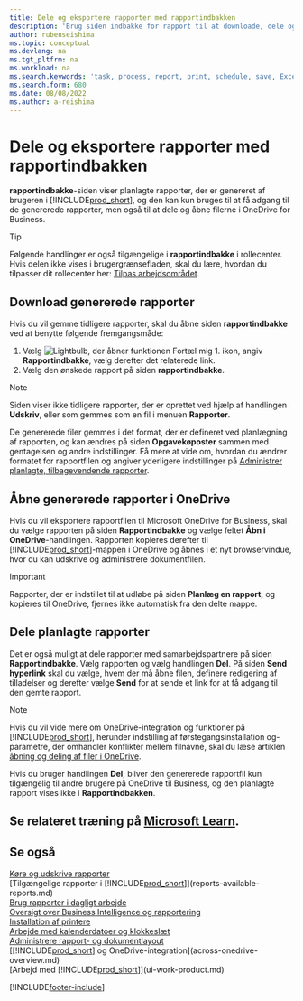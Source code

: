 ```yaml
---
title: Dele og eksportere rapporter med rapportindbakken
description: 'Brug siden indbakke for rapport til at downloade, dele og eksportere rapporter i Business central.'
author: rubenseishima
ms.topic: conceptual
ms.devlang: na
ms.tgt_pltfrm: na
ms.workload: na
ms.search.keywords: 'task, process, report, print, schedule, save, Excel, PDF, dataset, export, report inbox, onedrive,'
ms.search.form: 680
ms.date: 08/08/2022
ms.author: a-reishima
---
```

# <a name="share-and-export-reports-with-the-report-inbox" />Dele og eksportere rapporter med rapportindbakken

**rapportindbakke**-siden viser planlagte rapporter, der er genereret af brugeren i [!INCLUDE[prod_short](includes/prod_short.md)], og den kan kun bruges til at få adgang til de genererede rapporter, men også til at dele og åbne filerne i OneDrive for Business.

> [!TIP]
> Følgende handlinger er også tilgængelige i **rapportindbakke** i rollecenter. Hvis delen ikke vises i brugergrænsefladen, skal du lære, hvordan du tilpasser dit rollecenter her: [Tilpas arbejdsområdet](ui-personalization-user.md).

## <a name="download-generated-reports" />Download genererede rapporter

Hvis du vil gemme tidligere rapporter, skal du åbne siden **rapportindbakke** ved at benytte følgende fremgangsmåde:

1. Vælg ![Lightbulb, der åbner funktionen Fortæl mig 1.](media/ui-search/search_small.png "Fortæl mig, hvad du vil foretage dig") ikon, angiv **Rapportindbakke**, vælg derefter det relaterede link.  
2. Vælg den ønskede rapport på siden **rapportindbakke**.

> [!NOTE]
> Siden viser ikke tidligere rapporter, der er oprettet ved hjælp af handlingen **Udskriv**, eller som gemmes som en fil i menuen **Rapporter**.
>
> De genererede filer gemmes i det format, der er defineret ved planlægning af rapporten, og kan ændres på siden **Opgavekøposter** sammen med gentagelsen og andre indstillinger. Få mere at vide om, hvordan du ændrer formatet for rapportfilen og angiver yderligere indstillinger på [Administrer planlagte, tilbagevendende rapporter](ui-work-report.md#manage-scheduled-recurring-reports).

## <a name="open-generated-reports-in-onedrive" />Åbne genererede rapporter i OneDrive

Hvis du vil eksportere rapportfilen til Microsoft OneDrive for Business, skal du vælge rapporten på siden **Rapportindbakke** og vælge feltet **Åbn i OneDrive**-handlingen. Rapporten kopieres derefter til [!INCLUDE[prod_short](includes/prod_short.md)]-mappen i OneDrive og åbnes i et nyt browservindue, hvor du kan udskrive og administrere dokumentfilen.

> [!IMPORTANT]
>
> Rapporter, der er indstillet til at udløbe på siden **Planlæg en rapport**, og kopieres til OneDrive, fjernes ikke automatisk fra den delte mappe.

## <a name="share-scheduled-reports" />Dele planlagte rapporter

Det er også muligt at dele rapporter med samarbejdspartnere på siden **Rapportindbakke**. Vælg rapporten og vælg handlingen **Del**. På siden **Send hyperlink** skal du vælge, hvem der må åbne filen, definere redigering af tilladelser og derefter vælge **Send** for at sende et link for at få adgang til den gemte rapport.

> [!NOTE]
> Hvis du vil vide mere om OneDrive-integration og funktioner på [!INCLUDE[prod_short](includes/prod_short.md)], herunder indstilling af førstegangsinstallation og-parametre, der omhandler konflikter mellem filnavne, skal du læse artiklen [åbning og deling af filer i OneDrive](across-share-onedrive.md).
>
> Hvis du bruger handlingen **Del**, bliver den genererede rapportfil kun tilgængelig til andre brugere på OneDrive til Business, og den planlagte rapport vises ikke i **Rapportindbakken**.

## <a name="see-related-training-at-microsoft-learn" />Se relateret træning på [Microsoft Learn](/learn/paths/build-reports/).

## <a name="see-also" />Se også

[Køre og udskrive rapporter](ui-work-report.md)  
[Tilgængelige rapporter i [!INCLUDE[prod_short](includes/prod_short.md)]](reports-available-reports.md)  
[Brug rapporter i dagligt arbejde](reports-use-reports.md)  
[Oversigt over Business Intelligence og rapportering](reports-bi-reporting.md)  
[Installation af printere](ui-specify-printer-selection-reports.md)  
[Arbejde med kalenderdatoer og klokkeslæt](ui-enter-date-ranges.md)  
[Administrere rapport- og dokumentlayout](ui-manage-report-layouts.md)  
[[!INCLUDE[prod_short](includes/prod_short.md)] og OneDrive-integration](across-onedrive-overview.md)  
[Arbejd med [!INCLUDE[prod_short](includes/prod_short.md)]](ui-work-product.md)  

[!INCLUDE[footer-include](includes/footer-banner.md)]
